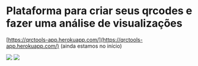 # Plataforma para criar seus qrcodes e fazer uma análise de visualizações

[https://qrctools-app.herokuapp.com/](https://qrctools-app.herokuapp.com/) (ainda estamos no início)


<img src="https://qrcodes-images.s3.sa-east-1.amazonaws.com/Print+1.png"  />

<img src="https://qrcodes-images.s3.sa-east-1.amazonaws.com/Print+2.png"  />
